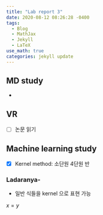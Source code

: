 ```yaml
---
title: "Lab report 3"
date: 2020-08-12 08:26:28 -0400
tags:
  - Blog
  - MathJax
  - Jekyll
  - LaTeX
use_math: true
categories: jekyll update
---
```


## MD study
- 


## VR
- [ ] 논문 읽기

## Machine learning study
- [x] Kernel method: 소단원 4단원 반


### Ladaranya-
- 일반 식들을 kernel 으로 표현 가능

$x=y$
